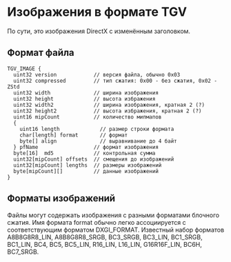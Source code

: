 # Изображения в формате TGV

По сути, это изображения DirectX с изменённым заголовком.

## Формат файла

```
TGV_IMAGE {
  uint32 version            // версия файла, обычно 0х03
  uint32 compressed         // тип сжатия: 0x00 - без сжатия, 0x02 - ZStd
  uint32 width              // ширина изображения
  uint32 height             // высота избражения 
  uint32 width2             // ширина изображения, кратная 2 (?)
  uint32 height2            // высота избражения, кратная 2 (?)
  uint16 mipCount           // количество мипмапов 
  {
    uint16 length             // размер строки формата
    char[length] format       // формат   
    byte[] align              // выравнивание до 4 байт
  } pfName                  // формат изображения
  byte[16]  md5             // контрольная сумма
  uint32[mipCount] offsets  // смещения до изображений
  uint32[mipCount] lengths  // размеры изображений
  byte[mipCount][]          // данные изображений
}
```

## Форматы изображений

Файлы могут содержать изображения с разными форматами блочного сжатия. Имя формата format обычно легко ассоциируется с соответствующим форматом DXGI\_FORMAT. Известный набор форматов A8B8G8R8\_LIN, A8B8G8R8\_SRGB, BC3\_SRGB, BC3\_LIN, BC1\_SRGB, BC1\_LIN, BC4, BC5, BC5\_LIN, R16\_LIN, L16\_LIN, G16R16F\_LIN, BC6H, BC7\_SRGB.